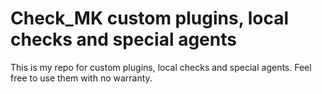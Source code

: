 # Check_MK custom plugins, local checks and special agents

This is my repo for custom plugins, local checks and special agents. Feel free to use them with no warranty.
